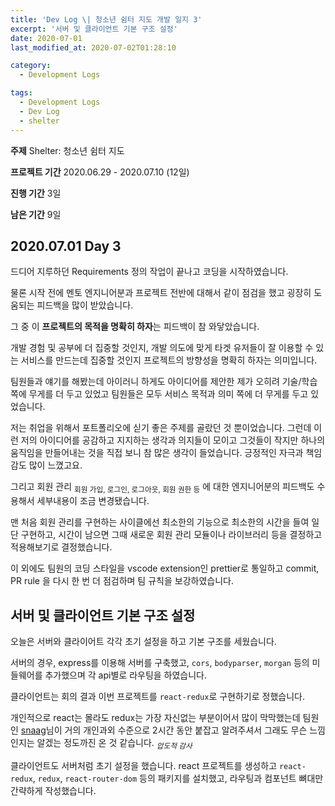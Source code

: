 ```yaml
---
title: 'Dev Log \| 청소년 쉼터 지도 개발 일지 3'
excerpt: '서버 및 클라이언트 기본 구조 설정'
date: 2020-07-01
last_modified_at: 2020-07-02T01:28:10

category:
  - Development Logs

tags:
  - Development Logs
  - Dev Log
  - shelter
---
```


**주제** Shelter: 청소년 쉼터 지도

**프로젝트 기간** 2020.06.29 - 2020.07.10 (12일)

**진행 기간** 3일

**남은 기간** 9일



## 2020.07.01 Day 3
드디어 지루하던 Requirements 정의 작업이 끝나고 코딩을 시작하였습니다.

물론 시작 전에 멘토 엔지니어분과 프로젝트 전반에 대해서 같이 점검을 했고 굉장히 도움되는 피드백을 많이 받았습니다.

그 중 이 **프로젝트의 목적을 명확히 하자**는 피드백이 참 와닿았습니다.

개발 경험 및 공부에 더 집중할 것인지, 개발 의도에 맞게 타겟 유저들이 잘 이용할 수 있는 서비스를 만드는데 집중할 것인지 프로젝트의 방향성을 명확히 하자는 의미입니다.

팀원들과 얘기를 해봤는데 아이러니 하게도 아이디어를 제안한 제가 오히려 기술/학습 쪽에 무게를 더 두고 있었고 팀원들은 모두 서비스 목적과 의미 쪽에 더 무게를 두고 있었습니다.

저는 취업을 위해서 포트폴리오에 싣기 좋은 주제를 골랐던 것 뿐이었습니다.
그런데 이런 저의 아이디어를 공감하고 지지하는 생각과 의지들이 모이고 그것들이 작지만 하나의 움직임을 만들어내는 것을 직접 보니 참 많은 생각이 들었습니다.
긍정적인 자극과 책임감도 많이 느꼈고요.

그리고 회원 관리 <sub>회원 가입, 로그인, 로그아웃, 회원 권한 등</sub> 에 대한 엔지니어분의 피드백도 수용해서 세부내용이 조금 변경됐습니다.

맨 처음 회원 관리를 구현하는 사이클에선 최소한의 기능으로 최소한의 시간을 들여 일단 구현하고, 시간이 남으면 그때 새로운 회원 관리 모듈이나 라이브러리 등을 결정하고 적용해보기로 결정했습니다.

이 외에도 팀원의 코딩 스타일을 vscode extension인 prettier로 통일하고 commit, PR rule 을 다시 한 번 더 점검하며 팀 규칙을 보강하였습니다.



## 서버 및 클라이언트 기본 구조 설정
오늘은 서버와 클라이어트 각각 초기 설정을 하고 기본 구조를 세웠습니다.

서버의 경우, express를 이용해 서버를 구축했고, `cors`, `bodyparser`, `morgan` 등의 미들웨어를 추가했으며 각 api별로 라우팅을 하였습니다.

클라이언트는 회의 결과 이번 프로젝트를 `react-redux`로 구현하기로 정했습니다.

개인적으로 react는 몰라도 redux는 가장 자신없는 부분이어서 많이 막막했는데 팀원인 [snaag](https://github.com/snaag)님이 거의 개인과외 수준으로 2시간 동안 붙잡고 알려주셔서 그래도 무슨 느낌인지는 알겠는 정도까진 온 것 같습니다. <sub>*압도적 감사*</sub>

클라이언트도 서버처럼 초기 설정을 했습니다. react 프로젝트를 생성하고 `react-redux`, `redux`, `react-router-dom` 등의 패키지를 설치했고, 라우팅과 컴포넌트 뼈대만 간략하게 작성했습니다.